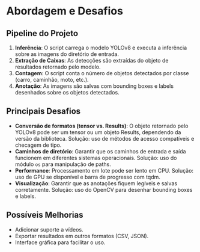 # Abordagem e Desafios

## Pipeline do Projeto

1. **Inferência**: O script carrega o modelo YOLOv8 e executa a inferência sobre as imagens do diretório de entrada.
2. **Extração de Caixas**: As detecções são extraídas do objeto de resultados retornado pelo modelo.
3. **Contagem**: O script conta o número de objetos detectados por classe (carro, caminhão, moto, etc.).
4. **Anotação**: As imagens são salvas com bounding boxes e labels desenhados sobre os objetos detectados.

## Principais Desafios

- **Conversão de formatos (tensor vs. Results)**: O objeto retornado pelo YOLOv8 pode ser um tensor ou um objeto Results, dependendo da versão da biblioteca. Solução: uso de métodos de acesso compatíveis e checagem de tipo.
- **Caminhos de diretório**: Garantir que os caminhos de entrada e saída funcionem em diferentes sistemas operacionais. Solução: uso do módulo `os` para manipulação de paths.
- **Performance**: Processamento em lote pode ser lento em CPU. Solução: uso de GPU se disponível e barra de progresso com tqdm.
- **Visualização**: Garantir que as anotações fiquem legíveis e salvas corretamente. Solução: uso do OpenCV para desenhar bounding boxes e labels.

## Possíveis Melhorias
- Adicionar suporte a vídeos.
- Exportar resultados em outros formatos (CSV, JSON).
- Interface gráfica para facilitar o uso. 